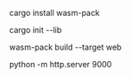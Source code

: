 cargo install wasm-pack

cargo init --lib

wasm-pack build --target web


python -m http.server 9000